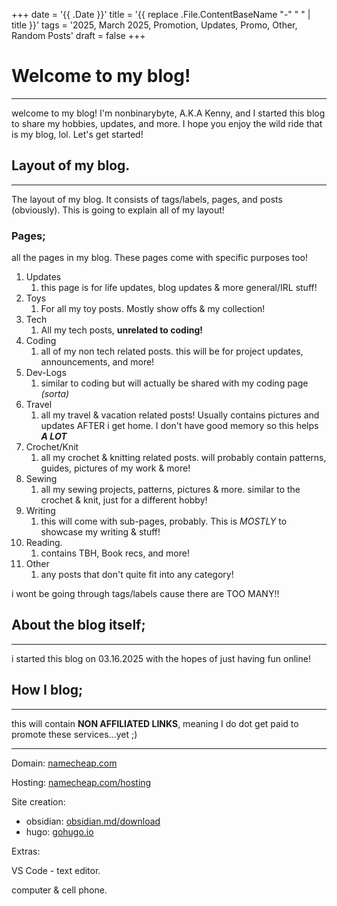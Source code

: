 +++
date = '{{ .Date }}'
title = '{{ replace .File.ContentBaseName "-" " " | title }}' 
tags = '2025, March 2025, Promotion, Updates, Promo, Other, Random Posts'
draft = false
+++

# Welcome to my blog!
<hr>

welcome to my blog! I'm nonbinarybyte, A.K.A Kenny, and I started this blog to share my hobbies, updates, and more. I hope you enjoy the wild ride that is my blog, lol. Let's get started!

## Layout of my blog.
<hr>

The layout of my blog. It consists of tags/labels, pages, and posts (obviously). This is going to explain all of my layout!

### Pages;
all the pages in my blog. These pages come with specific purposes too!

1. Updates
	1. this page is for life updates, blog updates & more general/IRL stuff!
2. Toys
	1. For all my toy posts. Mostly show offs & my collection!
3. Tech
	1. All my tech posts, **unrelated to coding!**
4. Coding
	1. all of my non tech related posts. this will be for project updates, announcements, and more!
5. Dev-Logs
	1. similar to coding but will actually be shared with my coding page *(sorta)*
6. Travel
	1. all my travel & vacation related posts! Usually contains pictures and updates AFTER i get home. I don't have good memory so this helps ***A LOT***
7. Crochet/Knit
	1. all my crochet & knitting related posts. will probably contain patterns, guides, pictures of my work & more!
8. Sewing
	1. all my sewing projects, patterns, pictures & more. similar to the crochet & knit, just for a different hobby!
9. Writing
	1. this will come with sub-pages, probably. This is *MOSTLY* to showcase my writing & stuff!
10. Reading.
	1. contains TBH, Book recs, and more!
11. Other
	1. any posts that don't quite fit into any category!

i wont be going through tags/labels cause there are TOO MANY!!

## About the blog itself;
<hr>

i started this blog on 03.16.2025 with the hopes of just having fun online!

## How I blog;
<hr>

this will contain **NON AFFILIATED LINKS**, meaning I do dot get paid to promote these services...yet ;)
<hr>

Domain: [namecheap.com](https://www.namecheap.com)

Hosting: [namecheap.com/hosting](https://www.namecheap.com/hosting/)

Site creation:

- obsidian: [obsidian.md/download](https://obsidian.md/download)
- hugo: [gohugo.io](https://gohugo.io/)

Extras:

VS Code - text editor.

computer & cell phone.